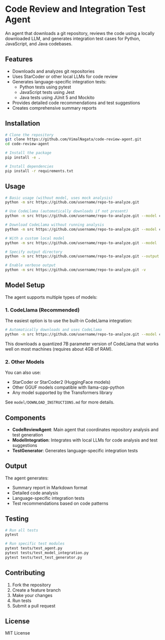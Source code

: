 # Code Review and Integration Test Agent

An agent that downloads a git repository, reviews the code using a locally downloaded LLM, and generates integration test cases for Python, JavaScript, and Java codebases.

## Features

- Downloads and analyzes git repositories
- Uses StarCoder or other local LLMs for code review
- Generates language-specific integration tests:
  - Python tests using pytest
  - JavaScript tests using Jest
  - Java tests using JUnit 5 and Mockito
- Provides detailed code recommendations and test suggestions
- Creates comprehensive summary reports

## Installation

```bash
# Clone the repository
git clone https://github.com/VimalNagata/code-review-agent.git
cd code-review-agent

# Install the package
pip install -e .

# Install dependencies
pip install -r requirements.txt
```

## Usage

```bash
# Basic usage (without model, uses mock analysis)
python -m src https://github.com/username/repo-to-analyze.git

# Use CodeLlama (automatically downloads if not present)
python -m src https://github.com/username/repo-to-analyze.git --model codellama

# Download CodeLlama without running analysis
python -m src https://github.com/username/repo-to-analyze.git --model codellama --download-only

# With a custom local model
python -m src https://github.com/username/repo-to-analyze.git --model ./my-model-dir

# Specify output directory
python -m src https://github.com/username/repo-to-analyze.git --output ./my-output-dir

# Enable verbose output
python -m src https://github.com/username/repo-to-analyze.git -v
```

## Model Setup

The agent supports multiple types of models:

### 1. CodeLlama (Recommended)

The easiest option is to use the built-in CodeLlama integration:

```bash
# Automatically downloads and uses CodeLlama
python -m src https://github.com/username/repo-to-analyze.git --model codellama
```

This downloads a quantized 7B parameter version of CodeLlama that works well on most machines (requires about 4GB of RAM).

### 2. Other Models

You can also use:

- StarCoder or StarCoder2 (HuggingFace models)
- Other GGUF models compatible with llama-cpp-python
- Any model supported by the Transformers library

See `model/DOWNLOAD_INSTRUCTIONS.md` for more details.

## Components

- **CodeReviewAgent**: Main agent that coordinates repository analysis and test generation
- **ModelIntegration**: Integrates with local LLMs for code analysis and test suggestions
- **TestGenerator**: Generates language-specific integration tests

## Output

The agent generates:

- Summary report in Markdown format
- Detailed code analysis
- Language-specific integration tests
- Test recommendations based on code patterns

## Testing

```bash
# Run all tests
pytest

# Run specific test modules
pytest tests/test_agent.py
pytest tests/test_model_integration.py
pytest tests/test_test_generator.py
```

## Contributing

1. Fork the repository
2. Create a feature branch
3. Make your changes
4. Run tests
5. Submit a pull request

## License

MIT License